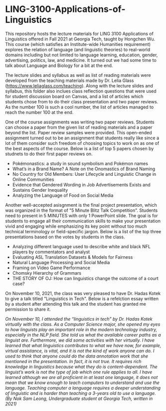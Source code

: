 # LING-3100-Applications-of-Linguistics

This repository hosts the lecture materials for LING 3100 Applications of Linguistics offered in Fall 2021 at Georgia Tech, taught by Hongchen Wu. 
This course (which satisfies an Institute-wide Humanities requirement) explores the relation of language (and linguistic theories) to real-world domains including but not limited to language learning, education, gender, advertising, politics, law, and medicine. It turned out we had some time to talk about Language and Biology for a bit at the end.

The lecture slides and syllabus as well as list of reading materials were developed from the teaching materials made by Dr. Lelia Glass (https://www.leliaglass.com/teaching). Along with the lecture slides and syllabus, this folder also inclues class reflection questions that were used for student discussion board on Canvas, and a list of articles which students chose from to do their class presentation and two paper reviews. As the number 100 is such a cool number, the list of articles managed to reach the number 100 at the end.

One of the course assignments was writing two paper reviews. Students can choose a paper from the given list of reading materials and a paper beyond the list. Paper review samples were provided. This open-ended assignment turned out to be an assignment that students really like since a lot of them consider such freedom of choosing topics to work on as one of the best aspects of the course. Below is a list of top 5 papers chosen by studnets to do their first paper reviews on.
- Pokémonastics: a study in sound symbolism and Pokémon names
- What’s in a Brand Name? A Note on the Onomastics of Brand Naming
- No Country for Old Members: User Lifecycle and Linguistic Change in Online Communities
- Evidence that Gendered Wording in Job Advertisements Exists and Sustains Gender Inequality
- Analyzing the Language of Food on Social Media

Another well-accepted asisgnment is the final project presentation, which was organized in the format of "5 Minute Blitz Talk Competition". Students need to present in 5 MINUTES with only 1 PowerPoint slide. The goal is for students to engage all their communication skills to make your presentation vivid and engaging while emphasizing its key point without too much technical terminology or field-specific jargon. 
Below is a list of the top three presentations based on the votes by students in the class.
- Analyzing different language used to describe white and black NFL players by commentators and analyst
- Evaluating ASL Translation Datasets & Models for Fairness
- Natural Language Processing and Social Media
- Framing on Video Game Performance
- Chomsky Hierarchy of Grammars
- THE STORY OF OJ: How can linguistics change the outcome of a court case?

On November 10, 2021, the class was very pleased to have Dr. Hadas Kotek to give a talk titled "Linguistics in Tech". Below is a refelction essay written by a student after attending this talk and the student has granted me permission to share it. 

*On November 10, I attended the “linguistics in tech” by Dr. Hadas Kotek virtually with the class. As a Computer Science major, she opened my eyes to how linguists play an important role in the modern technology industry, especially in the NLP field. She told us what the available career paths as a linguist are. Furthermore, we did some activities with her virtually. I have learned that what linguistics contributes to what we have now, for example, virtual assistance, is vital, and it is not the kind of work anyone can do. I used to think that anyone could do the data annotation work that she mentioned in the presentation. In fact, it is not true. It requires rich knowledge in linguistics because what they do is content-dependent. The linguist’s work is not the type of job which one rule applies to all. I have learned although we are all proficient in at least one language, it does not mean that we know enough to teach computers to understand and use the language. Teaching computer a language requires a deeper understanding of linguistic and is harder than teaching a 3-years old to use a language. (By Nok Sam Leong, Undergraduate student at Georgia Tech, written in 2021)*
